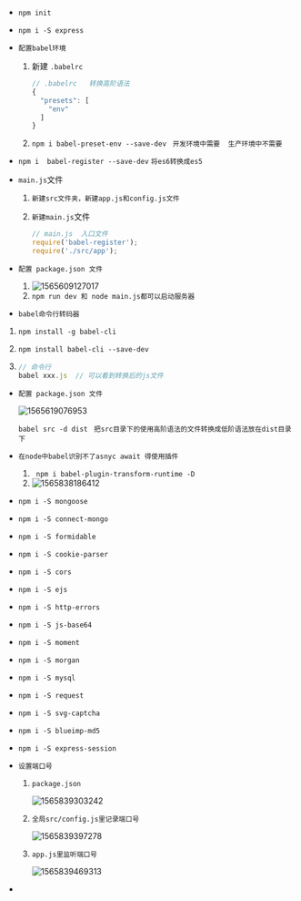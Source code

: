 + `npm init`

+ `npm i -S express`

+ `配置babel环境`

  1. 新建 `.babelrc`

     ```javascript
     // .babelrc   转换高阶语法
     {
       "presets": [
         "env"
       ]
     }
     ```

  2. `npm i babel-preset-env --save-dev `  `开发环境中需要  生产环境中不需要`

+ `npm i  babel-register --save-dev`    `将es6转换成es5`

+ `main.js`文件

  1. `新建src文件夹，新建app.js和config.js文件`

  2. `新建main.js`文件

     ```javascript
     // main.js  入口文件
     require('babel-register');
     require('./src/app');
     ```

+ `配置 package.json 文件 `

  1. ![1565609127017](C:\Users\yang\AppData\Roaming\Typora\typora-user-images\1565609127017.png)
  2. `npm run dev 和 node main.js都可以启动服务器`

+  `babel命令行转码器`

  1. `npm install -g babel-cli`

  2. `npm install babel-cli --save-dev`

  3. ```javascript
     // 命令行
     babel xxx.js  // 可以看到转换后的js文件
     ```

+ `配置 package.json 文件 `

  ![1565619076953](C:\Users\yang\AppData\Roaming\Typora\typora-user-images\1565619076953.png)

  `babel src -d dist` ` 把src目录下的使用高阶语法的文件转换成低阶语法放在dist目录下`

+ `在node中babel识别不了asnyc await 得使用插件`  

  1. ` npm i babel-plugin-transform-runtime -D`
  2. ![1565838186412](C:\Users\yang\AppData\Roaming\Typora\typora-user-images\1565838186412.png)

+ `npm i -S mongoose`

+ `npm i -S connect-mongo`

+ `npm i -S formidable`

+ `npm i -S cookie-parser`

+ `npm i -S cors`

+ `npm i -S ejs`

+ `npm i -S http-errors`

+ `npm i -S js-base64`

+ `npm i -S moment`

+ `npm i -S morgan`

+ `npm i -S mysql`

+ `npm i -S request`

+ `npm i -S svg-captcha`

+ `npm i -S blueimp-md5`

+ `npm i -S express-session`

+ `设置端口号`

  1. `package.json`

     ![1565839303242](C:\Users\yang\AppData\Roaming\Typora\typora-user-images\1565839303242.png)

  2. `全局src/config.js里记录端口号`

     ![1565839397278](C:\Users\yang\AppData\Roaming\Typora\typora-user-images\1565839397278.png)

  3. `app.js里监听端口号`

     ![1565839469313](C:\Users\yang\AppData\Roaming\Typora\typora-user-images\1565839469313.png)

+ 